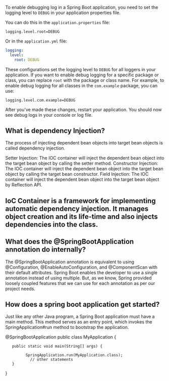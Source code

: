 To enable debugging log in a Spring Boot application, you need to set the logging level to `DEBUG` in your application properties file. 

You can do this in the `application.properties` file:

```properties
logging.level.root=DEBUG
```

Or in the `application.yml` file:

```yaml
logging:
  level:
    root: DEBUG
```

These configurations set the logging level to `DEBUG` for all loggers in your application. If you want to enable debug logging for a specific package or class, you can replace `root` with the package or class name. For example, to enable debug logging for all classes in the `com.example` package, you can use:

```properties
logging.level.com.example=DEBUG
```

After you've made these changes, restart your application. You should now see debug logs in your console or log file.
## What is dependency Injection?
The process of injecting dependent bean objects into target bean objects is called dependency injection.

Setter Injection: The IOC container will inject the dependent bean object into the target bean object by calling the setter method.
Constructor Injection: The IOC container will inject the dependent bean object into the target bean object by calling the target bean constructor.
Field Injection: The IOC container will inject the dependent bean object into the target bean object by Reflection API.

## IoC Container is a framework for implementing automatic dependency injection. It manages object creation and its life-time and also injects dependencies into the class.

## What does the @SpringBootApplication annotation do internally?
The @SpringBootApplication annotation is equivalent to using @Configuration, @EnableAutoConfiguration, and @ComponentScan with their default attributes. Spring Boot enables the developer to use a single annotation instead of using multiple. But, as we know, Spring provided loosely coupled features that we can use for each annotation as per our project needs.

## How does a spring boot application get started?
Just like any other Java program, a Spring Boot application must have a main method. This method serves as an entry point, which invokes the SpringApplication#run method to bootstrap the application.

@SpringBootApplication 
public class MyApplication { 
   
       public static void main(String[] args) {    
    
             SpringApplication.run(MyApplication.class);        
               // other statements     
       } 
}